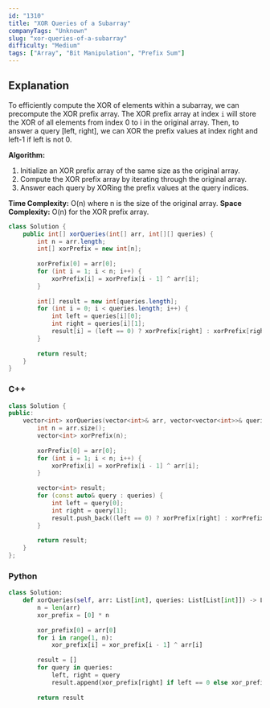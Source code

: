 ```yaml
---
id: "1310"
title: "XOR Queries of a Subarray"
companyTags: "Unknown"
slug: "xor-queries-of-a-subarray"
difficulty: "Medium"
tags: ["Array", "Bit Manipulation", "Prefix Sum"]
---
```


## Explanation
To efficiently compute the XOR of elements within a subarray, we can precompute the XOR prefix array. The XOR prefix array at index `i` will store the XOR of all elements from index 0 to i in the original array. Then, to answer a query [left, right], we can XOR the prefix values at index right and left-1 if left is not 0.

**Algorithm:**
1. Initialize an XOR prefix array of the same size as the original array.
2. Compute the XOR prefix array by iterating through the original array.
3. Answer each query by XORing the prefix values at the query indices.

**Time Complexity:** O(n) where n is the size of the original array.
**Space Complexity:** O(n) for the XOR prefix array.
```java
class Solution {
    public int[] xorQueries(int[] arr, int[][] queries) {
        int n = arr.length;
        int[] xorPrefix = new int[n];
        
        xorPrefix[0] = arr[0];
        for (int i = 1; i < n; i++) {
            xorPrefix[i] = xorPrefix[i - 1] ^ arr[i];
        }
        
        int[] result = new int[queries.length];
        for (int i = 0; i < queries.length; i++) {
            int left = queries[i][0];
            int right = queries[i][1];
            result[i] = (left == 0) ? xorPrefix[right] : xorPrefix[right] ^ xorPrefix[left - 1];
        }
        
        return result;
    }
}
```

### C++
```cpp
class Solution {
public:
    vector<int> xorQueries(vector<int>& arr, vector<vector<int>>& queries) {
        int n = arr.size();
        vector<int> xorPrefix(n);
        
        xorPrefix[0] = arr[0];
        for (int i = 1; i < n; i++) {
            xorPrefix[i] = xorPrefix[i - 1] ^ arr[i];
        }
        
        vector<int> result;
        for (const auto& query : queries) {
            int left = query[0];
            int right = query[1];
            result.push_back((left == 0) ? xorPrefix[right] : xorPrefix[right] ^ xorPrefix[left - 1]);
        }
        
        return result;
    }
};
```

### Python
```python
class Solution:
    def xorQueries(self, arr: List[int], queries: List[List[int]]) -> List[int]:
        n = len(arr)
        xor_prefix = [0] * n
        
        xor_prefix[0] = arr[0]
        for i in range(1, n):
            xor_prefix[i] = xor_prefix[i - 1] ^ arr[i]
        
        result = []
        for query in queries:
            left, right = query
            result.append(xor_prefix[right] if left == 0 else xor_prefix[right] ^ xor_prefix[left - 1])
        
        return result
```